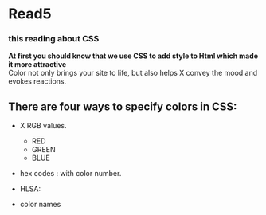 # Read5
### this reading about CSS

**At first you should know that we use CSS to add style to Html which made it more attractive**
<br/>
Color not only brings your site to life, but also helps  X convey the mood and evokes reactions.
<br/>


## There are four ways to specify colors in CSS:             
* X RGB values.
  * RED
  * GREEN
  * BLUE 
* hex codes : with color number. 
* HLSA:

* color names
 
<br/>
<br/>

